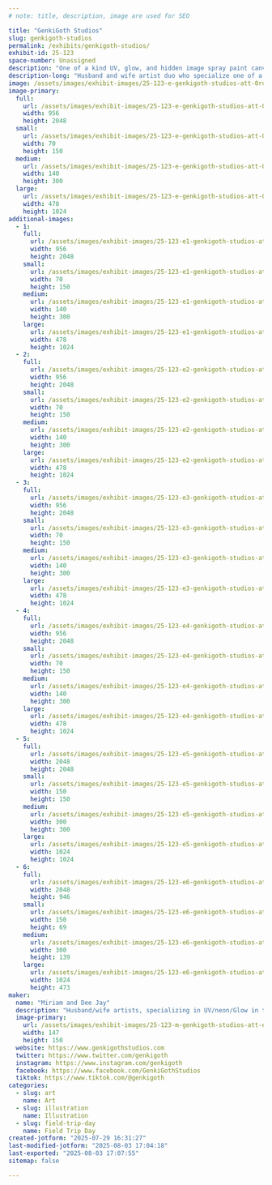 ```yaml
---
# note: title, description, image are used for SEO

title: "GenkiGoth Studios"
slug: genkigoth-studios
permalink: /exhibits/genkigoth-studios/
exhibit-id: 25-123
space-number: Unassigned
description: "One of a kind UV, glow, and hidden image spray paint canvases, celebrating all things nerdy!"
description-long: "Husband and wife artist duo who specialize one of a kind spray painted canvas and mural art, specializing in neon, UV and glow in the dark hidden imagery, centered around anime, video games, and pop culture fandoms."
image: /assets/images/exhibit-images/25-123-e-genkigoth-studios-att-0roqbeezcfj3zrmy6w-fxrbd3sx-xtnspce-wp2hwvc-140x300.jpeg
image-primary: 
  full:
    url: /assets/images/exhibit-images/25-123-e-genkigoth-studios-att-0roqbeezcfj3zrmy6w-fxrbd3sx-xtnspce-wp2hwvc-full.jpeg
    width: 956
    height: 2048
  small:
    url: /assets/images/exhibit-images/25-123-e-genkigoth-studios-att-0roqbeezcfj3zrmy6w-fxrbd3sx-xtnspce-wp2hwvc-70x150.jpeg
    width: 70
    height: 150
  medium:
    url: /assets/images/exhibit-images/25-123-e-genkigoth-studios-att-0roqbeezcfj3zrmy6w-fxrbd3sx-xtnspce-wp2hwvc-140x300.jpeg
    width: 140
    height: 300
  large:
    url: /assets/images/exhibit-images/25-123-e-genkigoth-studios-att-0roqbeezcfj3zrmy6w-fxrbd3sx-xtnspce-wp2hwvc-478x1024.jpeg
    width: 478
    height: 1024
additional-images: 
  - 1:
    full:
      url: /assets/images/exhibit-images/25-123-e1-genkigoth-studios-att-06tkzxy3t364gxjxubvmulhoxtiypvr1cqyddxji3sg-full.jpeg
      width: 956
      height: 2048
    small:
      url: /assets/images/exhibit-images/25-123-e1-genkigoth-studios-att-06tkzxy3t364gxjxubvmulhoxtiypvr1cqyddxji3sg-70x150.jpeg
      width: 70
      height: 150
    medium:
      url: /assets/images/exhibit-images/25-123-e1-genkigoth-studios-att-06tkzxy3t364gxjxubvmulhoxtiypvr1cqyddxji3sg-140x300.jpeg
      width: 140
      height: 300
    large:
      url: /assets/images/exhibit-images/25-123-e1-genkigoth-studios-att-06tkzxy3t364gxjxubvmulhoxtiypvr1cqyddxji3sg-478x1024.jpeg
      width: 478
      height: 1024
  - 2:
    full:
      url: /assets/images/exhibit-images/25-123-e2-genkigoth-studios-att-lptzdbkdbefjwnq7izi23-u1lqrwgqcw-1gh3wiwlbs-full.jpeg
      width: 956
      height: 2048
    small:
      url: /assets/images/exhibit-images/25-123-e2-genkigoth-studios-att-lptzdbkdbefjwnq7izi23-u1lqrwgqcw-1gh3wiwlbs-70x150.jpeg
      width: 70
      height: 150
    medium:
      url: /assets/images/exhibit-images/25-123-e2-genkigoth-studios-att-lptzdbkdbefjwnq7izi23-u1lqrwgqcw-1gh3wiwlbs-140x300.jpeg
      width: 140
      height: 300
    large:
      url: /assets/images/exhibit-images/25-123-e2-genkigoth-studios-att-lptzdbkdbefjwnq7izi23-u1lqrwgqcw-1gh3wiwlbs-478x1024.jpeg
      width: 478
      height: 1024
  - 3:
    full:
      url: /assets/images/exhibit-images/25-123-e3-genkigoth-studios-att-xgmodeyx3zautz1uiqdcre-w60kxqk7yjf51a0va0e0-full.jpeg
      width: 956
      height: 2048
    small:
      url: /assets/images/exhibit-images/25-123-e3-genkigoth-studios-att-xgmodeyx3zautz1uiqdcre-w60kxqk7yjf51a0va0e0-70x150.jpeg
      width: 70
      height: 150
    medium:
      url: /assets/images/exhibit-images/25-123-e3-genkigoth-studios-att-xgmodeyx3zautz1uiqdcre-w60kxqk7yjf51a0va0e0-140x300.jpeg
      width: 140
      height: 300
    large:
      url: /assets/images/exhibit-images/25-123-e3-genkigoth-studios-att-xgmodeyx3zautz1uiqdcre-w60kxqk7yjf51a0va0e0-478x1024.jpeg
      width: 478
      height: 1024
  - 4:
    full:
      url: /assets/images/exhibit-images/25-123-e4-genkigoth-studios-att-xxs373sdknimmdqmfn6punkoh4oyltttgu2cfq6qfpw-full.jpeg
      width: 956
      height: 2048
    small:
      url: /assets/images/exhibit-images/25-123-e4-genkigoth-studios-att-xxs373sdknimmdqmfn6punkoh4oyltttgu2cfq6qfpw-70x150.jpeg
      width: 70
      height: 150
    medium:
      url: /assets/images/exhibit-images/25-123-e4-genkigoth-studios-att-xxs373sdknimmdqmfn6punkoh4oyltttgu2cfq6qfpw-140x300.jpeg
      width: 140
      height: 300
    large:
      url: /assets/images/exhibit-images/25-123-e4-genkigoth-studios-att-xxs373sdknimmdqmfn6punkoh4oyltttgu2cfq6qfpw-478x1024.jpeg
      width: 478
      height: 1024
  - 5:
    full:
      url: /assets/images/exhibit-images/25-123-e5-genkigoth-studios-att-eotnihw6ptccyxz-rkfmwvppon0ftd7faytzjovqy-e-full.jpeg
      width: 2048
      height: 2048
    small:
      url: /assets/images/exhibit-images/25-123-e5-genkigoth-studios-att-eotnihw6ptccyxz-rkfmwvppon0ftd7faytzjovqy-e-150x150.jpeg
      width: 150
      height: 150
    medium:
      url: /assets/images/exhibit-images/25-123-e5-genkigoth-studios-att-eotnihw6ptccyxz-rkfmwvppon0ftd7faytzjovqy-e-300x300.jpeg
      width: 300
      height: 300
    large:
      url: /assets/images/exhibit-images/25-123-e5-genkigoth-studios-att-eotnihw6ptccyxz-rkfmwvppon0ftd7faytzjovqy-e-1024x1024.jpeg
      width: 1024
      height: 1024
  - 6:
    full:
      url: /assets/images/exhibit-images/25-123-e6-genkigoth-studios-att-5mmwhnlsjpcvsa0nlowowrnuxuhljxtqf7gtfm6-p90-full.jpeg
      width: 2048
      height: 946
    small:
      url: /assets/images/exhibit-images/25-123-e6-genkigoth-studios-att-5mmwhnlsjpcvsa0nlowowrnuxuhljxtqf7gtfm6-p90-150x69.jpeg
      width: 150
      height: 69
    medium:
      url: /assets/images/exhibit-images/25-123-e6-genkigoth-studios-att-5mmwhnlsjpcvsa0nlowowrnuxuhljxtqf7gtfm6-p90-300x139.jpeg
      width: 300
      height: 139
    large:
      url: /assets/images/exhibit-images/25-123-e6-genkigoth-studios-att-5mmwhnlsjpcvsa0nlowowrnuxuhljxtqf7gtfm6-p90-1024x473.jpeg
      width: 1024
      height: 473
maker: 
  name: "Miriam and Dee Jay"
  description: "Husband/wife artists, specializing in UV/neon/Glow in the dark spray painted art centering around anime, video games, and pop culture fandoms"
  image-primary:
    url: /assets/images/exhibit-images/25-123-m-genkigoth-studios-att-e9qbyusegiedihihn8bjjjnklmc1oa8c7qy2u6rt0nk-147x150.jpeg
    width: 147
    height: 150
  website: https://www.genkigothstudios.com
  twitter: https://www.twitter.com/genkigoth
  instagram: https://www.instagram.com/genkigoth
  facebook: https://www.facebook.com/GenkiGothStudios
  tiktok: https://www.tiktok.com/@genkigoth
categories: 
  - slug: art
    name: Art
  - slug: illustration
    name: Illustration
  - slug: field-trip-day
    name: Field Trip Day
created-jotform: "2025-07-29 16:31:27"
last-modified-jotform: "2025-08-03 17:04:18"
last-exported: "2025-08-03 17:07:55"
sitemap: false

---
```

